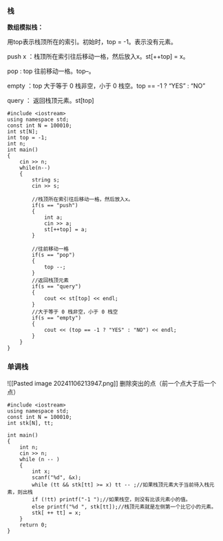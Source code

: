 ### 栈
**数组模拟栈：**

用top表示栈顶所在的索引。初始时，top = -1。表示没有元素。

push x ：栈顶所在索引往后移动一格，然后放入x。st[++top] = x。

pop : top 往前移动一格。top–。

empty ：top 大于等于 0 栈非空，小于 0 栈空。top == -1 ? “YES” : “NO”

query ： 返回栈顶元素。st[top]
~~~
#include <iostream>
using namespace std;
const int N = 100010;
int st[N];
int top = -1;
int n;
int main()
{
    cin >> n;
    while(n--)
    {
        string s;
        cin >> s;

        //栈顶所在索引往后移动一格，然后放入x。
        if(s == "push")
        {
            int a;
            cin >> a;
            st[++top] = a;
        }

        //往前移动一格
        if(s == "pop")
        {
            top --;
        }
        //返回栈顶元素
        if(s == "query")
        {
            cout << st[top] << endl;
        }
        //大于等于 0 栈非空，小于 0 栈空
        if(s == "empty")
        {
            cout << (top == -1 ? "YES" : "NO") << endl;
        }
    }
}
~~~

### 单调栈
![[Pasted image 20241106213947.png]]
删除突出的点（前一个点大于后一个点）
~~~
#include <iostream>
using namespace std;
const int N = 100010;
int stk[N], tt;

int main()
{
    int n;
    cin >> n;
    while (n -- )
    {
        int x;
        scanf("%d", &x);
        while (tt && stk[tt] >= x) tt -- ;//如果栈顶元素大于当前待入栈元素，则出栈
        if (!tt) printf("-1 ");//如果栈空，则没有比该元素小的值。
        else printf("%d ", stk[tt]);//栈顶元素就是左侧第一个比它小的元素。
        stk[ ++ tt] = x;
    }
    return 0;
}

~~~